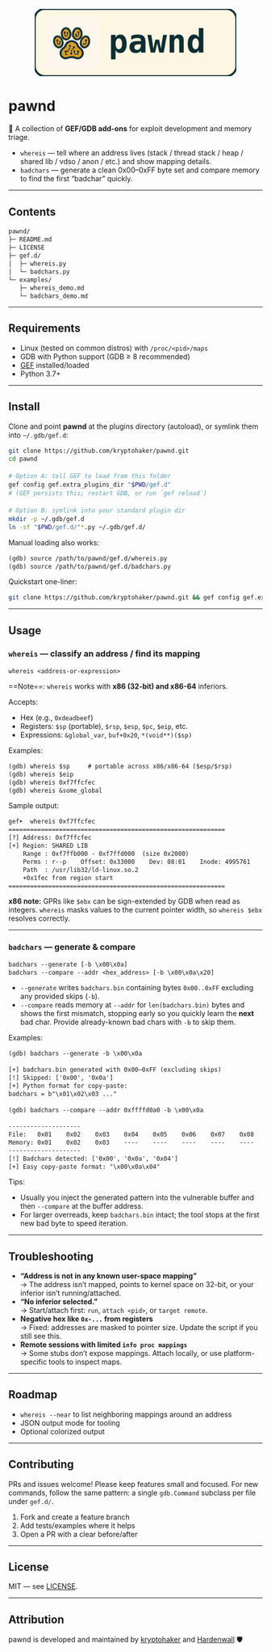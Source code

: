 <p align="center">
  <img src="assets/pawnd_badge.svg" alt="pawnd logo" width="400"/>
</p>

# pawnd

🐾 A collection of **GEF/GDB add-ons** for exploit development and memory triage.

- `whereis` — tell where an address lives (stack / thread stack / heap / shared lib / vdso / anon / etc.) and show mapping details.
- `badchars` — generate a clean 0x00–0xFF byte set and compare memory to find the first “badchar” quickly.

---

## Contents

```
pawnd/
├─ README.md
├─ LICENSE
├─ gef.d/
│  ├─ whereis.py
│  └─ badchars.py
└─ examples/
   ├─ whereis_demo.md
   └─ badchars_demo.md
```

---

## Requirements

- Linux (tested on common distros) with `/proc/<pid>/maps`
- GDB with Python support (GDB ≥ 8 recommended)
- [GEF](https://github.com/hugsy/gef) installed/loaded
- Python 3.7+

---

## Install

Clone and point **pawnd** at the plugins directory (autoload), or symlink them into `~/.gdb/gef.d`:

```bash
git clone https://github.com/kryptohaker/pawnd.git
cd pawnd

# Option A: tell GEF to load from this folder
gef config gef.extra_plugins_dir "$PWD/gef.d"
# (GEF persists this; restart GDB, or run `gef reload`)

# Option B: symlink into your standard plugin dir
mkdir -p ~/.gdb/gef.d
ln -sf "$PWD/gef.d/"*.py ~/.gdb/gef.d/
```

Manual loading also works:

```gdb
(gdb) source /path/to/pawnd/gef.d/whereis.py
(gdb) source /path/to/pawnd/gef.d/badchars.py
```

Quickstart one-liner:

```bash
git clone https://github.com/kryptohaker/pawnd.git && gef config gef.extra_plugins_dir "$PWD/pawnd/gef.d"
```

---

## Usage

### `whereis` — classify an address / find its mapping

```
whereis <address-or-expression>
```

==Note==: `whereis` works with **x86 (32-bit) and x86-64** inferiors.

Accepts:
- Hex (e.g., `0xdeadbeef`)
- Registers: `$sp` (portable), `$rsp`, `$esp`, `$pc`, `$eip`, etc.
- Expressions: `&global_var`, `buf+0x20`, `*(void**)($sp)`

Examples:

```gdb
(gdb) whereis $sp     # portable across x86/x86-64 ($esp/$rsp)
(gdb) whereis $eip
(gdb) whereis 0xf7ffcfec
(gdb) whereis &some_global
```

Sample output:

```
gef➤  whereis 0xf7ffcfec
============================================================
[?] Address: 0xf7ffcfec
[+] Region: SHARED LIB
    Range : 0xf7ffb000 - 0xf7ffd000  (size 0x2000)
    Perms : r--p    Offset: 0x33000    Dev: 08:01    Inode: 4995761
    Path  : /usr/lib32/ld-linux.so.2
    +0x1fec from region start
============================================================
```

**x86 note:** GPRs like `$ebx` can be sign-extended by GDB when read as integers. `whereis` masks values to the current pointer width, so `whereis $ebx` resolves correctly.

---

### `badchars` — generate & compare

```
badchars --generate [-b \x00\x0a]
badchars --compare --addr <hex_address> [-b \x00\x0a\x20]
```

- `--generate` writes `badchars.bin` containing bytes `0x00..0xFF` excluding any provided skips (`-b`).
- `--compare` reads memory at `--addr` for `len(badchars.bin)` bytes and shows the first mismatch, stopping early so you quickly learn the **next** bad char. Provide already-known bad chars with `-b` to skip them.

Examples:

```gdb
(gdb) badchars --generate -b \x00\x0a

[+] badchars.bin generated with 0x00–0xFF (excluding skips)
[!] Skipped: ['0x00', '0x0a']
[+] Python format for copy-paste:
badchars = b"\x01\x02\x03 ..."

(gdb) badchars --compare --addr 0xffffd0a0 -b \x00\x0a

--------------------
File:   0x01    0x02    0x03    0x04    0x05    0x06    0x07    0x08
Memory: 0x01    0x02    0x03    ----    ----    ----    ----    ----
--------------------
[!] Badchars detected: ['0x00', '0x0a', '0x04']
[+] Easy copy-paste format: "\x00\x0a\x04"
```

Tips:
- Usually you inject the generated pattern into the vulnerable buffer and then `--compare` at the buffer address.
- For larger overreads, keep `badchars.bin` intact; the tool stops at the first new bad byte to speed iteration.

---

## Troubleshooting

- **“Address is not in any known user-space mapping”**  
  → The address isn’t mapped, points to kernel space on 32-bit, or your inferior isn’t running/attached.
- **“No inferior selected.”**  
  → Start/attach first: `run`, `attach <pid>`, or `target remote`.
- **Negative hex like `0x-...` from registers**  
  → Fixed: addresses are masked to pointer size. Update the script if you still see this.
- **Remote sessions with limited `info proc mappings`**  
  → Some stubs don’t expose mappings. Attach locally, or use platform-specific tools to inspect maps.

---

## Roadmap

- `whereis --near` to list neighboring mappings around an address
- JSON output mode for tooling
- Optional colorized output

---

## Contributing

PRs and issues welcome! Please keep features small and focused. For new commands, follow the same pattern: a single `gdb.Command` subclass per file under `gef.d/`.

1. Fork and create a feature branch  
2. Add tests/examples where it helps  
3. Open a PR with a clear before/after  

---

## License

MIT — see [LICENSE](./LICENSE).

---
## Attribution

pawnd is developed and maintained by [kryptohaker](https://github.com/kryptohaker) and [Hardenwall](https://hardenwall.com) 🛡️

